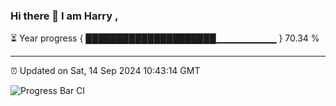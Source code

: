 ### Hi there 👋 I am Harry , 

⏳ Year progress { █████████████████████▁▁▁▁▁▁▁▁▁ } 70.34 %

---

⏰ Updated on Sat, 14 Sep 2024 10:43:14 GMT

![Progress Bar CI](https://github.com/duykhang68/duykhang68/workflows/Progress%20Bar%20CI/badge.svg)
